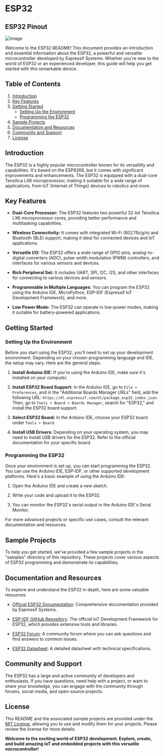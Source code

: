 # ESP32

## ESP32 Pinout 

![image](https://github.com/AK0561/ESP32/assets/97022114/e487549e-6906-4de8-87ab-f614bfffa736)

Welcome to the ESP32 README! This document provides an introduction and essential information about the ESP32, a powerful and versatile microcontroller developed by Espressif Systems. Whether you're new to the world of ESP32 or an experienced developer, this guide will help you get started with this remarkable device.

## Table of Contents

1. [Introduction](#introduction)
2. [Key Features](#key-features)
3. [Getting Started](#getting-started)
   - [Setting Up the Environment](#setting-up-the-environment)
   - [Programming the ESP32](#programming-the-esp32)
4. [Sample Projects](#sample-projects)
5. [Documentation and Resources](#documentation-and-resources)
6. [Community and Support](#community-and-support)
7. [License](#license)

## Introduction

The ESP32 is a highly popular microcontroller known for its versatility and capabilities. It's based on the ESP8266, but it comes with significant improvements and enhancements. The ESP32 is equipped with a dual-core Tensilica LX6 microprocessor, making it suitable for a wide range of applications, from IoT (Internet of Things) devices to robotics and more.

## Key Features

- **Dual-Core Processor:** The ESP32 features two powerful 32-bit Tensilica LX6 microprocessor cores, providing better performance and multitasking capabilities.

- **Wireless Connectivity:** It comes with integrated Wi-Fi (802.11b/g/n) and Bluetooth (BLE) support, making it ideal for connected devices and IoT applications.

- **Versatile I/O:** The ESP32 offers a wide range of GPIO pins, analog-to-digital converters (ADC), pulse-width modulation (PWM) controllers, and interfaces for various sensors and devices.

- **Rich Peripheral Set:** It includes UART, SPI, I2C, I2S, and other interfaces for connecting to various devices and sensors.

- **Programmable in Multiple Languages:** You can program the ESP32 using the Arduino IDE, MicroPython, ESP-IDF (Espressif IoT Development Framework), and more.

- **Low Power Mode:** The ESP32 can operate in low-power modes, making it suitable for battery-powered applications.

## Getting Started

### Setting Up the Environment

Before you start using the ESP32, you'll need to set up your development environment. Depending on your chosen programming language and IDE, the setup may vary. Here are the general steps:

1. **Install Arduino IDE:** If you're using the Arduino IDE, make sure it's installed on your computer.

2. **Install ESP32 Board Support:** In the Arduino IDE, go to `File > Preferences`, and in the "Additional Boards Manager URLs" field, add the following URL: `https://dl.espressif.com/dl/package_esp32_index.json`. Then, go to `Tools > Board > Boards Manager`, search for "ESP32," and install the ESP32 board support.

3. **Select ESP32 Board:** In the Arduino IDE, choose your ESP32 board under `Tools > Board`.

4. **Install USB Drivers:** Depending on your operating system, you may need to install USB drivers for the ESP32. Refer to the official documentation for your specific board.

### Programming the ESP32

Once your environment is set up, you can start programming the ESP32. You can use the Arduino IDE, ESP-IDF, or other supported development platforms. Here's a basic example of using the Arduino IDE:

1. Open the Arduino IDE and create a new sketch.

2. Write your code and upload it to the ESP32.

3. You can monitor the ESP32's serial output in the Arduino IDE's Serial Monitor.

For more advanced projects or specific use cases, consult the relevant documentation and resources.

## Sample Projects

To help you get started, we've provided a few sample projects in the "samples" directory of this repository. These projects cover various aspects of ESP32 programming and demonstrate its capabilities.

## Documentation and Resources

To explore and understand the ESP32 in depth, here are some valuable resources:

- [Official ESP32 Documentation](https://docs.espressif.com/projects/esp-idf/en/latest/esp32/index.html): Comprehensive documentation provided by Espressif Systems.

- [ESP-IDF GitHub Repository](https://github.com/espressif/esp-idf): The official IoT Development Framework for ESP32, which provides extensive tools and libraries.

- [ESP32 Forum](https://esp32.com/): A community forum where you can ask questions and find answers to common issues.

- [ESP32 Datasheet](https://www.espressif.com/sites/default/files/documentation/esp32_datasheet_en.pdf): A detailed datasheet with technical specifications.

## Community and Support

The ESP32 has a large and active community of developers and enthusiasts. If you have questions, need help with a project, or want to share your knowledge, you can engage with the community through forums, social media, and open-source projects.

## License

This README and the associated sample projects are provided under the [MIT License](LICENSE), allowing you to use and modify them for your projects. Please review the license for more details.

**Welcome to the exciting world of ESP32 development. Explore, create, and build amazing IoT and embedded projects with this versatile microcontroller!**
